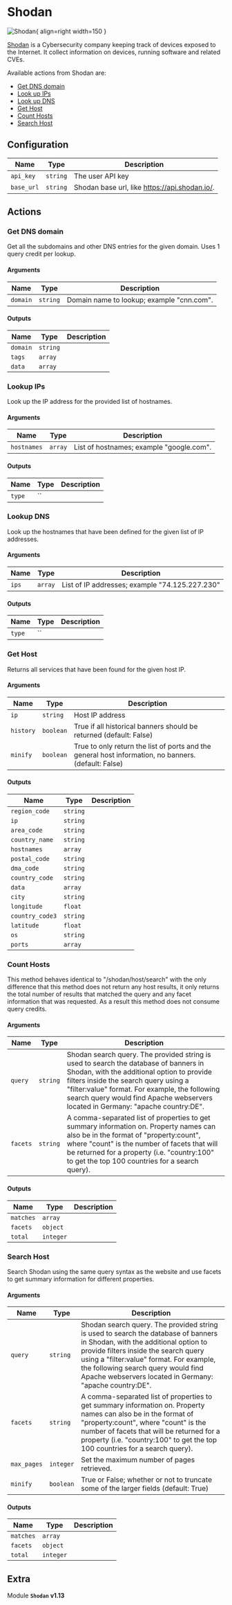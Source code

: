 # Shodan

![Shodan](/assets/playbooks/library/shodan.png){ align=right width=150 }

[Shodan](https://www.shodan.io/) is a Cybersecurity company keeping track of devices exposed to the Internet. It collect information on devices, running software and related CVEs.

Available actions from Shodan are: 

- [Get DNS domain](#get-dns-domain)
- [Look up IPs](#lookup-ips)
- [Look up DNS](#lookup-dns)
- [Get Host](#get-host)
- [Count Hosts](#count-hosts)
- [Search Host](#search-host)

## Configuration

| Name      |  Type   |  Description  |
| --------- | ------- | --------------------------- |
| `api_key` | `string` | The user API key |
| `base_url` | `string` | Shodan base url, like https://api.shodan.io/. |

## Actions

### Get DNS domain

Get all the subdomains and other DNS entries for the given domain. Uses 1 query credit per lookup.

#### Arguments

| Name      |  Type   |  Description  |
| --------- | ------- | --------------------------- |
| `domain` | `string` | Domain name to lookup; example "cnn.com". |


#### Outputs

| Name      |  Type   |  Description  |
| --------- | ------- | --------------------------- |
| `domain` | `string` |  |
| `tags` | `array` |  |
| `data` | `array` |  |

### Lookup IPs

Look up the IP address for the provided list of hostnames.

#### Arguments

| Name      |  Type   |  Description  |
| --------- | ------- | --------------------------- |
| `hostnames` | `array` | List of hostnames; example "google.com". |


#### Outputs

| Name      |  Type   |  Description  |
| --------- | ------- | --------------------------- |
| `type` | `` |  |

### Lookup DNS

Look up the hostnames that have been defined for the given list of IP addresses.

#### Arguments

| Name      |  Type   |  Description  |
| --------- | ------- | --------------------------- |
| `ips` | `array` | List of IP addresses; example "74.125.227.230" |


#### Outputs

| Name      |  Type   |  Description  |
| --------- | ------- | --------------------------- |
| `type` | `` |  |

### Get Host

Returns all services that have been found for the given host IP.

#### Arguments

| Name      |  Type   |  Description  |
| --------- | ------- | --------------------------- |
| `ip` | `string` | Host IP address |
| `history` | `boolean` | True if all historical banners should be returned (default: False)  |
| `minify` | `boolean` | True to only return the list of ports and the general host information, no banners. (default: False)  |


#### Outputs

| Name      |  Type   |  Description  |
| --------- | ------- | --------------------------- |
| `region_code` | `string` |  |
| `ip` | `string` |  |
| `area_code` | `string` |  |
| `country_name` | `string` |  |
| `hostnames` | `array` |  |
| `postal_code` | `string` |  |
| `dma_code` | `string` |  |
| `country_code` | `string` |  |
| `data` | `array` |  |
| `city` | `string` |  |
| `longitude` | `float` |  |
| `country_code3` | `string` |  |
| `latitude` | `float` |  |
| `os` | `string` |  |
| `ports` | `array` |  |

### Count Hosts

This method behaves identical to "/shodan/host/search" with the only difference that this method does not return any host results, it only returns the total number of results that matched the query and any facet information that was requested. As a result this method does not consume query credits.

#### Arguments

| Name      |  Type   |  Description  |
| --------- | ------- | --------------------------- |
| `query` | `string` | Shodan search query. The provided string is used to search the database of banners in Shodan, with the additional option to provide filters inside the search query using a "filter:value" format. For example, the following search query would find Apache webservers located in Germany: "apache country:DE". |
| `facets` | `string` | A comma-separated list of properties to get summary information on. Property names can also be in the format of "property:count", where "count" is the number of facets that will be returned for a property (i.e. "country:100" to get the top 100 countries for a search query). |


#### Outputs

| Name      |  Type   |  Description  |
| --------- | ------- | --------------------------- |
| `matches` | `array` |  |
| `facets` | `object` |  |
| `total` | `integer` |  |

### Search Host

Search Shodan using the same query syntax as the website and use facets to get summary information for different properties.

#### Arguments

| Name      |  Type   |  Description  |
| --------- | ------- | --------------------------- |
| `query` | `string` | Shodan search query. The provided string is used to search the database of banners in Shodan, with the additional option to provide filters inside the search query using a "filter:value" format. For example, the following search query would find Apache webservers located in Germany: "apache country:DE".  |
| `facets` | `string` | A comma-separated list of properties to get summary information on. Property names can also be in the format of "property:count", where "count" is the number of facets that will be returned for a property (i.e. "country:100" to get the top 100 countries for a search query). |
| `max_pages` | `integer` | Set the maximum number of pages retrieved. |
| `minify` | `boolean` | True or False; whether or not to truncate some of the larger fields (default: True)  |


#### Outputs

| Name      |  Type   |  Description  |
| --------- | ------- | --------------------------- |
| `matches` | `array` |  |
| `facets` | `object` |  |
| `total` | `integer` |  |


## Extra

Module **`Shodan` v1.13**
